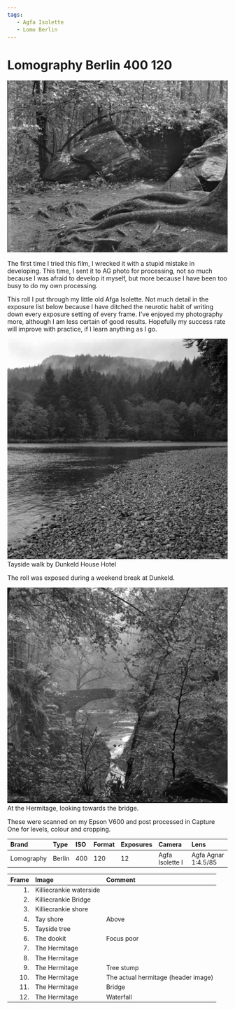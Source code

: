 ```yaml
---
tags:
   - Agfa Isolette
   - Lomo Berlin
---
```

# Lomography Berlin 400 120
![](/img/Berlin-400-Afga-20201031_12343959.jpg)

The first time I tried this film, I wrecked it with a stupid mistake in developing. This time, I sent it to AG photo for processing, not so much because I was afraid to develop it myself, but more because I have been too busy to do my own processing. 

This roll I put through my little old Afga Isolette. Not much detail in the exposure list below because I have ditched the neurotic habit of writing down every exposure setting of every frame. I've enjoyed my photography more, although I am less certain of good results. Hopefully my success rate will improve with practice, if I learn anything as I go.

![](/img/Berlin-400-Afga-20201031_12034276.jpg)
Tayside walk by Dunkeld House Hotel

The roll was exposed during a weekend break at Dunkeld.

![](/img/Berlin-400-Afga-20201031_12353688.jpg)
At the Hermitage, looking towards the bridge.

These were scanned on my Epson V600 and post processed in Capture One for levels, colour and cropping.

Brand|Type|ISO|Format|Exposures|Camera|Lens
:----|:---|:--|:-----|:--------|:-----|:----
Lomography|Berlin|400|120|12|Agfa Isolette I|Agfa Agnar 1:4.5/85

Frame|Image|Comment
----:|:----|:-------
1.|Killiecrankie waterside|
2.|Killiecrankie Bridge|
3.|Killiecrankie shore|
4.|Tay shore|Above
5.|Tayside tree|
6.|The dookit|Focus poor
7.|The Hermitage|
8.|The Hermitage|
9.|The Hermitage|Tree stump
10.|The Hermitage|The actual hermitage (header image)
11.|The Hermitage|Bridge
12.|The Hermitage|Waterfall
